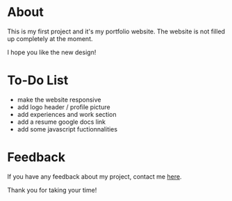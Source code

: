 

# About
This is my first project and it's my portfolio website. The website is not filled up completely at the moment.

I hope you like the new design!

# To-Do List

* make the website responsive
* add logo header / profile picture 
* add experiences and work section 
* add a resume google docs link
* add some javascript fuctionnalities

# Feedback

If you have any feedback about my project, contact me [here](eliaschakroun.01@gmail.com). 

Thank you for taking your time!
